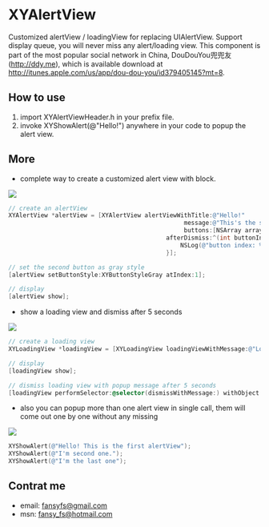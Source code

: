 XYAlertView
===========

Customized alertView / loadingView for replacing UIAlertView. Support display queue, you will never miss any alert/loading view.
This component is part of the most popular social network in China, DouDouYou兜兜友 (http://ddy.me), which is available download at http://itunes.apple.com/us/app/dou-dou-you/id379405145?mt=8.

## How to use

1. import XYAlertViewHeader.h in your prefix file.
2. invoke XYShowAlert(@"Hello!") anywhere in your code to popup the alert view.

## More
- complete way to create a customized alert view with block.

<img src="http://media3.doudouy.com/users/251/userPhoto/origin/1343356324907.jpg"/>

```ObjectiveC
// create an alertView
XYAlertView *alertView = [XYAlertView alertViewWithTitle:@"Hello!"
                                                 message:@"This's the single alert view demo!"
                                                 buttons:[NSArray arrayWithObjects:@"Ok", @"Cancel", nil]
                                            afterDismiss:^(int buttonIndex) {
                                                NSLog(@"button index: %d pressed!", buttonIndex);
                                            }];

// set the second button as gray style
[alertView setButtonStyle:XYButtonStyleGray atIndex:1];

// display
[alertView show];
```

- show a loading view and dismiss after 5 seconds

<img src="http://media3.doudouy.com/users/251/userPhoto/origin/1343356312864.jpg"/>

```ObjectiveC
// create a loading view
XYLoadingView *loadingView = [XYLoadingView loadingViewWithMessage:@"Loading will complete in 5 seconds..."];

// display
[loadingView show];

// dismiss loading view with popup message after 5 seconds
[loadingView performSelector:@selector(dismissWithMessage:) withObject:@"The message comes out once loading view gone." afterDelay:5];
```

- also you can popup more than one alert view in single call, them will come out one by one without any missing

<img src="http://media3.doudouy.com/users/251/userPhoto/origin/1343356280549.jpg"/>

```ObjectiveC
XYShowAlert(@"Hello! This is the first alertView");
XYShowAlert(@"I'm second one.");
XYShowAlert(@"I'm the last one");
```

## Contrat me

- email: fansyfs@gmail.com
- msn: fansy_fs@hotmail.com